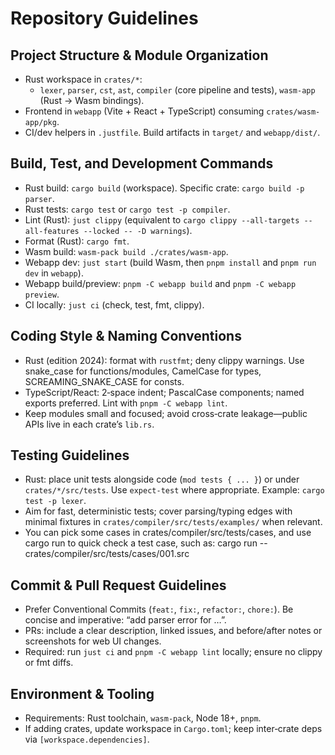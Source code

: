 # Repository Guidelines

## Project Structure & Module Organization
- Rust workspace in `crates/*`:
  - `lexer`, `parser`, `cst`, `ast`, `compiler` (core pipeline and tests), `wasm-app` (Rust → Wasm bindings).
- Frontend in `webapp` (Vite + React + TypeScript) consuming `crates/wasm-app/pkg`.
- CI/dev helpers in `.justfile`. Build artifacts in `target/` and `webapp/dist/`.

## Build, Test, and Development Commands
- Rust build: `cargo build` (workspace). Specific crate: `cargo build -p parser`.
- Rust tests: `cargo test` or `cargo test -p compiler`.
- Lint (Rust): `just clippy` (equivalent to `cargo clippy --all-targets --all-features --locked -- -D warnings`).
- Format (Rust): `cargo fmt`.
- Wasm build: `wasm-pack build ./crates/wasm-app`.
- Webapp dev: `just start` (build Wasm, then `pnpm install` and `pnpm run dev` in `webapp`).
- Webapp build/preview: `pnpm -C webapp build` and `pnpm -C webapp preview`.
- CI locally: `just ci` (check, test, fmt, clippy).

## Coding Style & Naming Conventions
- Rust (edition 2024): format with `rustfmt`; deny clippy warnings. Use snake_case for functions/modules, CamelCase for types, SCREAMING_SNAKE_CASE for consts.
- TypeScript/React: 2‑space indent; PascalCase components; named exports preferred. Lint with `pnpm -C webapp lint`.
- Keep modules small and focused; avoid cross‑crate leakage—public APIs live in each crate’s `lib.rs`.

## Testing Guidelines
- Rust: place unit tests alongside code (`mod tests { ... }`) or under `crates/*/src/tests`. Use `expect-test` where appropriate. Example: `cargo test -p lexer`.
- Aim for fast, deterministic tests; cover parsing/typing edges with minimal fixtures in `crates/compiler/src/tests/examples/` when relevant.
- You can pick some cases in crates/compiler/src/tests/cases, and use cargo run to quick check a test case, such as: cargo run -- crates/compiler/src/tests/cases/001.src

## Commit & Pull Request Guidelines
- Prefer Conventional Commits (`feat:`, `fix:`, `refactor:`, `chore:`). Be concise and imperative: “add parser error for …”.
- PRs: include a clear description, linked issues, and before/after notes or screenshots for web UI changes.
- Required: run `just ci` and `pnpm -C webapp lint` locally; ensure no clippy or fmt diffs.

## Environment & Tooling
- Requirements: Rust toolchain, `wasm-pack`, Node 18+, `pnpm`.
- If adding crates, update workspace in `Cargo.toml`; keep inter‑crate deps via `[workspace.dependencies]`.
